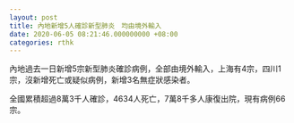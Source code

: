 ```yaml
---
layout: post
title: 內地新增5人確診新型肺炎　均由境外輸入
date: 2020-06-05 08:21:46.000000000 +08:00
categories: rthk
---
```


內地過去一日新增5宗新型肺炎確診病例，全部由境外輸入，上海有4宗，四川1宗，沒新增死亡或疑似病例，新增3名無症狀感染者。

全國累積超過8萬3千人確診，4634人死亡，7萬8千多人康復出院，現有病例66宗。
